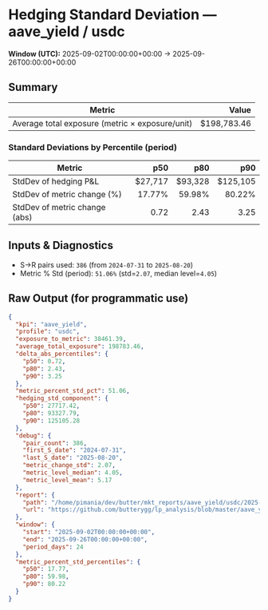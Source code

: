# Hedging Standard Deviation — aave_yield / usdc

**Window (UTC):** 2025-09-02T00:00:00+00:00 → 2025-09-26T00:00:00+00:00  

## Summary

| Metric | Value |
|---|---:|
| Average total exposure (metric × exposure/unit) | $198,783.46 |

### Standard Deviations by Percentile (period)

| Metric | p50 | p80 | p90 |
|---|---:|---:|---:|
| StdDev of hedging P&L | $27,717 | $93,328 | $125,105 |
| StdDev of metric change (%) | 17.77% | 59.98% | 80.22% |
| StdDev of metric change (abs) | 0.72 | 2.43 | 3.25 |

## Inputs & Diagnostics
- S→R pairs used: `386` (from `2024-07-31` to `2025-08-20`)
- Metric % Std (period): `51.06%` (std=`2.07`, median level=`4.05`)

## Raw Output (for programmatic use)
```json
{
  "kpi": "aave_yield",
  "profile": "usdc",
  "exposure_to_metric": 38461.39,
  "average_total_exposure": 198783.46,
  "delta_abs_percentiles": {
    "p50": 0.72,
    "p80": 2.43,
    "p90": 3.25
  },
  "metric_percent_std_pct": 51.06,
  "hedging_std_component": {
    "p50": 27717.42,
    "p80": 93327.79,
    "p90": 125105.28
  },
  "debug": {
    "pair_count": 386,
    "first_S_date": "2024-07-31",
    "last_S_date": "2025-08-20",
    "metric_change_std": 2.07,
    "metric_level_median": 4.05,
    "metric_level_mean": 5.17
  },
  "report": {
    "path": "/home/pimania/dev/butter/mkt_reports/aave_yield/usdc/2025-09-02-to-2025-09-26/hedge_std.md",
    "url": "https://github.com/butterygg/lp_analysis/blob/master/aave_yield/usdc/2025-09-02-to-2025-09-26/hedge_std.md"
  },
  "window": {
    "start": "2025-09-02T00:00:00+00:00",
    "end": "2025-09-26T00:00:00+00:00",
    "period_days": 24
  },
  "metric_percent_std_percentiles": {
    "p50": 17.77,
    "p80": 59.98,
    "p90": 80.22
  }
}
```
